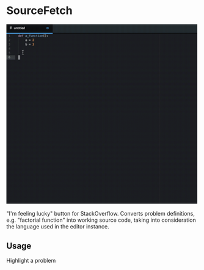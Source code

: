 # SourceFetch

<img src="/screenshots/sourcefetch.gif" alt="SourceFetch" width="500"/>

"I'm feeling lucky" button for StackOverflow. Converts problem definitions, e.g.
"factorial function" into working source code, taking into consideration the
language used in the editor instance.

## Usage
Highlight a problem 
